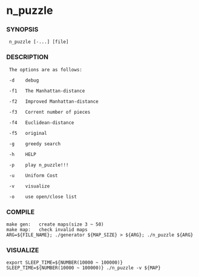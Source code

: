 # n_puzzle

### SYNOPSIS

     n_puzzle [-...] [file]

### DESCRIPTION

     The options are as follows:

     -d    debug

     -f1   The Manhattan-distance

     -f2   Improved Manhattan-distance

     -f3   Corrent number of pieces

     -f4   Euclidean-distance

     -f5   original

     -g    greedy search

     -h    HELP

     -p    play n_puzzle!!!

     -u    Uniform Cost

     -v    visualize

     -o    use open/close list

### COMPILE

    make gen:   create maps(size 3 ~ 50)
    make map:   check invalid maps
    ARG=${FILE_NAME}; ./generator ${MAP_SIZE} > ${ARG}; ./n_puzzle ${ARG}

### VISUALIZE

    export SLEEP_TIME=${NUMBER(10000 ~ 100000)}
    SLEEP_TIME=${NUMBER(10000 ~ 100000)} ./n_puzzle -v ${MAP}

